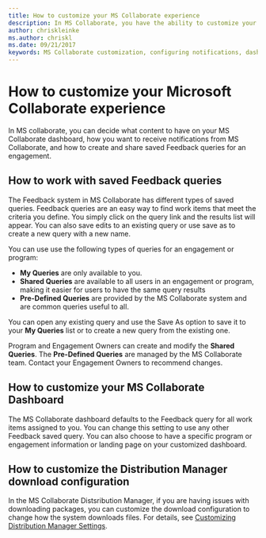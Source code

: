```yaml
---
title: How to customize your MS Collaborate experience
description: In MS Collaborate, you have the ability to customize your experience by configuring your dashboard, determining how you would like to receiving notifications, and creating your own queries. 
author: chriskleinke
ms.author: chriskl
ms.date: 09/21/2017
keywords: MS Collaborate customization, configuring notifications, dashboard customization
---
```


# How to customize your Microsoft Collaborate experience

In MS collaborate, you can decide what content to have on your MS Collaborate dashboard, how you want to receive notifications from MS Collaborate, and how to create and share saved Feedback queries for an engagement.

## How to work with saved Feedback queries

The Feedback system in MS Collaborate has different types of saved queries.  Feedback queries are an easy way to find work items that meet the criteria you define.  You simply click on the query link and the results list will appear.  You can also save edits to an existing query or use save as to create a new query with a new name.

You can use use the following types of queries for an engagement or program:
- **My Queries** are only available to you.  
- **Shared Queries** are available to all users in an engagement or program, making it easier for users to have the same query results
- **Pre-Defined Queries** are provided by the MS Collaborate system and are common queries useful to all. 

You can open any existing query and use the Save As option to save it to your **My Queries** list or to create a new query from the existing one.

Program and Engagement Owners can create and modify the **Shared Queries**.  The **Pre-Defined Queries** are managed by the MS Collaborate team.  Contact your Engagement Owners to recommend changes.  


## How to customize your MS Collaborate Dashboard

The MS Collaborate dashboard defaults to the Feedback query for all work items assigned to you.  You can change this setting to use any other Feedback saved query.  You can also choose to have a specific program or engagement information or landing page on your customized dashboard.

## How to customize the Distribution Manager download configuration

In the MS Collaborate Distsribution Manager, if you are having issues with downloading packages, you can customize the download configuration to change how the system downloads files.  For details, see [Customizing Distribution Manager Settings](package-downloads.md#customizing-distribution-manager-settings).
